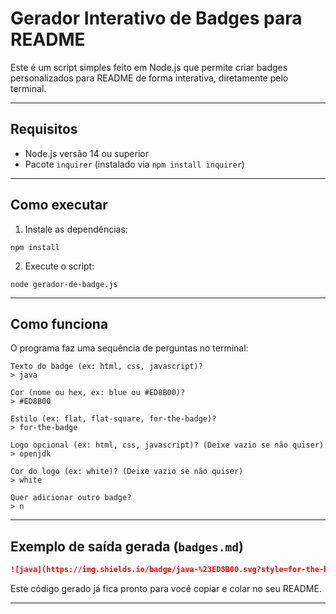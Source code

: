 
# Gerador Interativo de Badges para README

Este é um script simples feito em Node.js que permite criar badges personalizados para README de forma interativa, diretamente pelo terminal.

---

## Requisitos

- Node.js versão 14 ou superior
- Pacote `inquirer` (instalado via `npm install inquirer`)

---

## Como executar

1. Instale as dependências:

```
npm install
```

2. Execute o script:

```
node gerador-de-badge.js
```

---

## Como funciona

O programa faz uma sequência de perguntas no terminal:

```
Texto do badge (ex: html, css, javascript)?
> java

Cor (nome ou hex, ex: blue ou #ED8B00)?
> #ED8B00

Estilo (ex: flat, flat-square, for-the-badge)?
> for-the-badge

Logo opcional (ex: html, css, javascript)? (Deixe vazio se não quiser)
> openjdk

Cor do logo (ex: white)? (Deixe vazio se não quiser)
> white

Quer adicionar outro badge?
> n
```

---

## Exemplo de saída gerada (`badges.md`)

```markdown
![java](https://img.shields.io/badge/java-%23ED8B00.svg?style=for-the-badge&logo=openjdk&logoColor=white)
```

Este código gerado já fica pronto para você copiar e colar no seu README.

---
